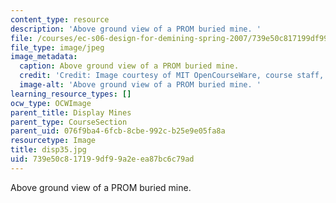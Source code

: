 ```yaml
---
content_type: resource
description: 'Above ground view of a PROM buried mine. '
file: /courses/ec-s06-design-for-demining-spring-2007/739e50c817199df99a2eea87bc6c79ad_disp35.jpg
file_type: image/jpeg
image_metadata:
  caption: Above ground view of a PROM buried mine.
  credit: 'Credit: Image courtesy of MIT OpenCourseWare, course staff, and students.'
  image-alt: 'Above ground view of a PROM buried mine. '
learning_resource_types: []
ocw_type: OCWImage
parent_title: Display Mines
parent_type: CourseSection
parent_uid: 076f9ba4-6fcb-8cbe-992c-b25e9e05fa8a
resourcetype: Image
title: disp35.jpg
uid: 739e50c8-1719-9df9-9a2e-ea87bc6c79ad
---
```

Above ground view of a PROM buried mine. 

